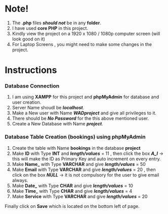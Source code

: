 # Note!
1. The **.php** files ***should not*** be in any **folder**.
2. I have used **core PHP** in this project.
3. Kindly view the project on a 1920 x 1080 / 1080p computer screen (will look good on it)
4. For Laptop Screens , you might need to make some changes in the project.

# Instructions
### Database Connection
1. I am using **XAMPP** for this project and **phpMyAdmin** for database and user creation.
2. Server Name shoudl be ***localhost***.
3. Make a New user with Name ***WADproject*** and give all privileges to it.
4. There should be ***No Password*** for the this above mentioned user. 
5. Create a New Database with Name ***project***.

### Database Table Creation (bookings) using phpMyAdmin
1. Create the table with Name **bookings** in the database **project**
2. Make **ID** with Type **INT** and ***length/values*** = 11 , then click the box ***A_I*** -> this will make the ID as Primary Key and auto increment on every entry.
3. Make **Name_** with Type **VARCHAR** and give ***length/values*** = 50
4. Make **Email** with Type **VARCHAR** and give ***length/values*** = 20 , then click on the box ***NULL*** -> it is not compulsory for the user to give email always.
5. Make **Date_** with Type **CHAR** and give ***length/values*** = 10
6. Make **Time_** with Type **CHAR** and give ***length/values*** = 4
7. Make **Service** with Type **VARCHAR** and give ***length/values*** = 20

Finally click on **Save** which is located on the bottom left of page.
